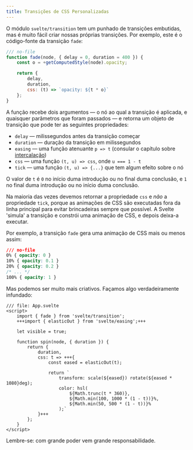 ```yaml
---
title: Transições de CSS Personalizadas
---
```


O módulo `svelte/transition` tem um punhado de transições embutidas, mas é muito fácil criar nossas próprias transições. Por exemplo, este é o código-fonte da transição `fade`:

```js
/// no-file
function fade(node, { delay = 0, duration = 400 }) {
	const o = +getComputedStyle(node).opacity;

	return {
		delay,
		duration,
		css: (t) => `opacity: ${t * o}`
	};
}
```

A função recebe dois argumentos — o nó ao qual a transição é aplicada, e quaisquer parâmetros que foram passados — e retorna um objeto de transição que pode ter as seguintes propriedades:

- `delay` — milissegundos antes da transição começar
- `duration` — duração da transição em milissegundos
- `easing` — uma função atenuante `p => t` (consular o capítulo sobre [intercalação](/tutorial/tweens))
- `css` — uma função `(t, u) => css`, onde `u === 1 - t`
- `tick` — uma função `(t, u) => {...}` que tem algum efeito sobre o nó

O valor de `t` é `0` no início duma introdução ou no final duma conclusão, e `1` no final duma introdução ou no início duma conclusão.

Na maioria das vezes devemos retornar a propriedade `css` e _não_ a propriedade `tick`, porque as animações de CSS são executadas fora da linha principal para evitar brincadeiras sempre que possível. A Svelte 'simula' a transição e constrói uma animação de CSS, e depois deixa-a executar.

Por exemplo, a transição `fade` gera uma animação de CSS mais ou menos assim:

```css
/// no-file
0% { opacity: 0 }
10% { opacity: 0.1 }
20% { opacity: 0.2 }
/* ... */
100% { opacity: 1 }
```

Mas podemos ser muito mais criativos. Façamos algo verdadeiramente infundado:

```svelte
/// file: App.svelte
<script>
	import { fade } from 'svelte/transition';
	+++import { elasticOut } from 'svelte/easing';+++

	let visible = true;

	function spin(node, { duration }) {
		return {
			duration,
			css: t => +++{
				const eased = elasticOut(t);

				return `
					transform: scale(${eased}) rotate(${eased * 1080}deg);
					color: hsl(
						${Math.trunc(t * 360)},
						${Math.min(100, 1000 * (1 - t))}%,
						${Math.min(50, 500 * (1 - t))}%
					);`
			}+++
		};
	}
</script>
```

Lembre-se: com grande poder vem grande responsabilidade.
